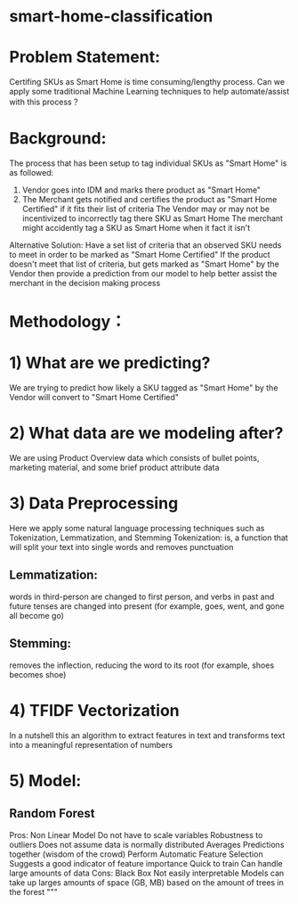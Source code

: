 # smart-home-classification
# Problem Statement: 

Certifing SKUs as Smart Home is time consuming/lengthy process.
Can we apply some traditional Machine Learning techniques to help automate/assist with this process？


# Background: 

The process that has been setup to tag individual SKUs as "Smart Home" is as followed: 
1) Vendor goes into IDM and marks there product as "Smart Home" 
2) The Merchant gets notified and certifies the product as "Smart Home Certified" if it fits their list of criteria
The Vendor may or may not be incentivized to incorrectly tag there SKU as Smart Home The merchant might accidently tag a SKU as Smart Home 
when it fact it isn't 


Alternative Solution: Have a set list of criteria that an observed SKU needs to meet in order to be marked as "Smart Home Certified" 
If the product doesn't meet that list of criteria, but gets marked as "Smart Home" by the Vendor then provide a prediction from our model 
to help better assist the merchant in the decision making process 


# Methodology：

# 1) What are we predicting? 

We are trying to predict how likely a SKU tagged as "Smart Home" by the Vendor will convert to "Smart Home Certified" 


# 2) What data are we modeling after?

We are using Product Overview data which consists of bullet points, marketing material, and some brief product 
attribute data 

# 3) Data Preprocessing 

Here we apply some natural language processing techniques such as Tokenization, Lemmatization, and Stemming Tokenization: is, a function that will split your text into single words and removes punctuation 


## Lemmatization: 
words in third-person are changed to first person, and verbs in past and future tenses are changed into present (for example, goes, went, and gone all become go) 


## Stemming: 
removes the inflection, reducing the word to its root (for example, shoes becomes shoe)


# 4) TFIDF Vectorization 
In a nutshell this an algorithm to extract features in text and transforms text into a meaningful representation of numbers 
# 5) Model: 

## Random Forest 
Pros: Non Linear Model Do not have to scale variables Robustness to outliers Does not assume data is normally distributed 
Averages Predictions together (wisdom of the crowd) Perform Automatic Feature Selection Suggests a good indicator of feature importance Quick to train 
Can handle large amounts of data 
Cons: Black Box Not easily interpretable Models can take up larges amounts of space (GB, MB) based on the amount of trees in the forest """
